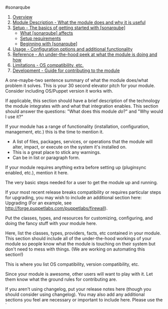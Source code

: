 #sonarqube


1. [Overview](#overview)
2. [Module Description - What the module does and why it is useful](#module-description)
3. [Setup - The basics of getting started with [sonarqube]](#setup)
    * [What [sonarqube] affects](#what-[sonarqube]-affects)
    * [Setup requirements](#setup-requirements)
    * [Beginning with [sonarqube]](#beginning-with-[sonarqube])
4. [Usage - Configuration options and additional functionality](#usage)
5. [Reference - An under-the-hood peek at what the module is doing and how](#reference)
5. [Limitations - OS compatibility, etc.](#limitations)
6. [Development - Guide for contributing to the module](#development)


A one-maybe-two sentence summary of what the module does/what problem it solves. This is your 30 second elevator pitch for your module. Consider including OS/Puppet version it works with.       


If applicable, this section should have a brief description of the technology the module integrates with and what that integration enables. This section should answer the questions: "What does this module *do*?" and "Why would I use it?"
    
If your module has a range of functionality (installation, configuration, management, etc.) this is the time to mention it.



* A list of files, packages, services, or operations that the module will alter, impact, or execute on the system it's installed on.
* This is a great place to stick any warnings.
* Can be in list or paragraph form. 


If your module requires anything extra before setting up (pluginsync enabled, etc.), mention it here. 
	

The very basic steps needed for a user to get the module up and running. 

If your most recent release breaks compatibility or requires particular steps for upgrading, you may wish to include an additional section here: Upgrading (For an example, see http://forge.puppetlabs.com/puppetlabs/firewall).


Put the classes, types, and resources for customizing, configuring, and doing the fancy stuff with your module here. 


Here, list the classes, types, providers, facts, etc contained in your module. This section should include all of the under-the-hood workings of your module so people know what the module is touching on their system but don't need to mess with things. (We are working on automating this section!)


This is where you list OS compatibility, version compatibility, etc.


Since your module is awesome, other users will want to play with it. Let them know what the ground rules for contributing are.


If you aren't using changelog, put your release notes here (though you should consider using changelog). You may also add any additional sections you feel are necessary or important to include here. Please use the `